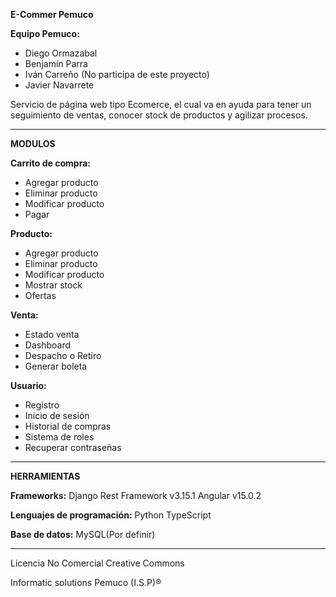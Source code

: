 **E-Commer Pemuco**

**Equipo Pemuco:**
* Diego Ormazabal 
* Benjamín Parra
* Iván Carreño (No participa de este proyecto)
* Javier Navarrete

Servicio de página web tipo Ecomerce, el cual va en ayuda para tener un seguimiento de ventas, conocer stock de productos y agilizar procesos.

----------------------------------------------------------------------------------------------------------------------------------------------

**MODULOS**

**Carrito de compra:**
* Agregar producto
* Eliminar producto
* Modificar producto
* Pagar

**Producto:**
* Agregar producto
* Eliminar producto
* Modificar producto
* Mostrar stock
* Ofertas 

**Venta:**
* Estado venta 
* Dashboard  
* Despacho o Retiro
* Generar boleta
	
	
**Usuario:**
* Registro
* Inicio de sesión
* Historial de compras
* Sistema de roles 
* Recuperar contraseñas

----------------------------------------------------------------------------------------------------------------------------------------------

**HERRAMIENTAS**

**Frameworks:**
	    Django Rest Framework v3.15.1
	    Angular v15.0.2

**Lenguajes de programación:**
	    Python
 	    TypeScript

**Base de datos:**
        MySQL(Por definir)

-----------------------------------------------------------------------------------------------------------------------------------------------

Licencia No Comercial Creative Commons

Informatic solutions Pemuco (I.S.P)®

 
